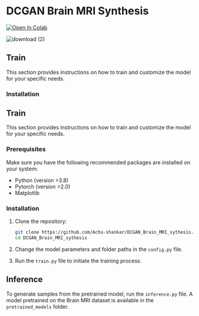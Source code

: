 # DCGAN Brain MRI Synthesis

<a target="_blank" href="https://colab.research.google.com/github/Achu-shankar/DCGAN_Brain_MRI_sythesis/blob/main/DCGan_MRI_generator.ipynb">
  <img src="https://colab.research.google.com/assets/colab-badge.svg" alt="Open In Colab"/>
</a>

![download (2)](https://github.com/Achu-shankar/DCGAN_Brain_MRI_synthesis/assets/26224406/06cbecc3-41a6-46fc-a7db-50a235d4f1b0)

## Train

This section provides instructions on how to train and customize the model for your specific needs.

### Installation


## Train

This section provides instructions on how to train and customize the model for your specific needs.

### Prerequisites

Make sure you have the following recommended packages are installed on your system:

- Python (version >3.8)
- Pytorch (version >2.0)
- Matplotlib

### Installation

1. Clone the repository:

   ```bash
   git clone https://github.com/Achu-shankar/DCGAN_Brain_MRI_sythesis.git
   cd DCGAN_Brain_MRI_sythesis

   
2. Change the model parameters and folder paths in the `config.py` file.
3. Run the `train.py` file to initiate the training process.

## Inference

To generate samples from the pretrained model, run the `inference.py` file. A model pretrained on the Brain MRI dataset is available in the `pretrained_models` folder.

